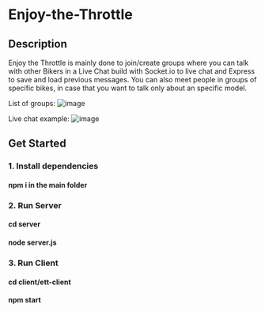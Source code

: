 # Enjoy-the-Throttle

## Description  
Enjoy the Throttle is mainly done to join/create groups where you can talk with other Bikers in a Live Chat build with Socket.io to live chat and Express to save and load previous messages. 
You can also meet people in groups of specific bikes, in case that you want to talk only about an specific model.

List of groups:
![image](https://github.com/daniellopez1999/Enjoy-the-Throttle/assets/72017449/d803a5fb-2a5d-4966-8381-a1fa2e1b48ca)

Live chat example:
![image](https://github.com/daniellopez1999/Enjoy-the-Throttle/assets/72017449/f81aee28-5b12-484d-aee1-13002311c081)


## Get Started
### 1. Install dependencies
#### npm i in the main folder  

### 2. Run Server  
#### cd server 
#### node server.js  

### 3. Run Client  
#### cd client/ett-client  
#### npm start  
